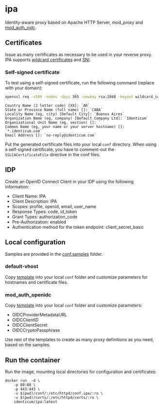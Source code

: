 # ipa
Identity-aware proxy based on Apache HTTP Server, mod_proxy and [mod_auth_oidc](https://github.com/zmartzone/mod_auth_openidc).

## Certificates
Issue as many certificates as necessary to be used in your reverse proxy.
IPA supports [wildcard certificates](https://en.wikipedia.org/wiki/Wildcard_certificate) and [SNI](https://en.wikipedia.org/wiki/Server_Name_Indication).

### Self-signed certificate
To test using a self-signed certificate, run the following command (replace with your domain):
```sh
openssl req -x509 -nodes -days 365 -newkey rsa:2048 -keyout wildcard_identicum_com.key -out wildcard_identicum_com.cer
```

    Country Name (2 letter code) [XX]: `AR`
    State or Province Name (full name) []: `CABA`
    Locality Name (eg, city) [Default City]: `Buenos Aires`
    Organization Name (eg, company) [Default Company Ltd]: `Identicum`
    Organizational Unit Name (eg, section) []: ` `
    Common Name (eg, your name or your server hostname) []: `*.identicum.com`
    Email Address []: `no-reply@identicum.com`

Put the generated certificate files into your local `conf` directory.
When using a self-signed certificate, you have to comment-out the `SSLCACertificateFile` directive in the conf files.

## IDP
Create an OpenID Connect Client in your IDP using the following information:
- Client Name: IPA
- Client Description: IPA
- Scopes: profile, openid, email, user_name
- Response Types: code, id_token
- Grant Types: authorization_code
- Pre-Authorization: enabled
- Authentication method for the token endpoint: client_secret_basic

## Local configuration
Samples are provided in the [conf.samples](./conf.samples/) folder.

### default-vhost
Copy [template](./conf.samples/01_default-vhost.conf) into your local `conf` folder and customize parameters for hostnames and certificate files.

### mod_auth_openidc
Copy [template](./conf.samples/02_mod_auth_openidc.conf) into your local `conf` folder and customize parameters:
- OIDCProviderMetadataURL
- OIDCClientID
- OIDCClientSecret
- OIDCCryptoPassphrase

Use rest of the templates to create as many proxy definitions as you need, based on the samples.

## Run the container

Run the image, mounting local directories for configuration and certificates:

    docker run  -d \
        -p 80:80 \
        -p 443:443 \
        -v $(pwd)/conf/:/etc/httpd/conf.ipa/:ro \
        -v $(pwd)/certs/:/etc/httpd/certs/:ro \
        identicum/ipa:latest
